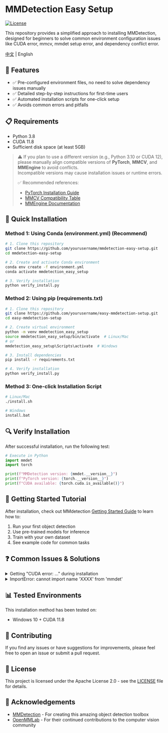 # MMDetection Easy Setup

[![License](https://img.shields.io/badge/License-Apache%202.0-blue.svg)](https://opensource.org/licenses/Apache-2.0)

This repository provides a simplified approach to installing MMDetection, designed for beginners to solve common environment configuration issues like CUDA error, mmcv, mmdet setup error, and dependency conflict error.

[中文](./README_zh.md) | English

## 🌟 Features

- ✅ Pre-configured environment files, no need to solve dependency issues manually
- ✅ Detailed step-by-step instructions for first-time users
- ✅ Automated installation scripts for one-click setup
- ✅ Avoids common errors and pitfalls

## 📋 Requirements

- Python 3.8
- CUDA 11.8
- Sufficient disk space (at least 5GB)

> ⚠️ If you plan to use a different version (e.g., Python 3.10 or CUDA 12),  
> please manually align compatible versions of **PyTorch**, **MMCV**, and **MMEngine** to avoid conflicts.  
> Incompatible versions may cause installation issues or runtime errors.  
>
> ✅ Recommended references:
> - [PyTorch Installation Guide](https://pytorch.org/get-started/locally/)
> - [MMCV Compatibility Table](https://github.com/open-mmlab/mmcv#installation)
> - [MMEngine Documentation](https://github.com/open-mmlab/mmengine)

## 🚀 Quick Installation

### Method 1: Using Conda (environment.yml) (Recommend)

```bash
# 1. Clone this repository
git clone https://github.com/yourusername/mmdetection-easy-setup.git
cd mmdetection-easy-setup

# 2. Create and activate Conda environment
conda env create -f environment.yml
conda activate mmdetection_easy_setup

# 3. Verify installation
python verify_install.py
```

### Method 2: Using pip (requirements.txt)

```bash
# 1. Clone this repository
git clone https://github.com/yourusername/easy-mmdetection-setup.git
cd easy-mmdetection-setup

# 2. Create virtual environment
python -m venv mmdetection_easy_setup
source mmdetection_easy_setup/bin/activate  # Linux/Mac
# or
mmdetection_easy_setup\Scripts\activate  # Windows

# 3. Install dependencies
pip install -r requirements.txt

# 4. Verify installation
python verify_install.py
```

### Method 3: One-click Installation Script

```bash
# Linux/Mac
./install.sh

# Windows
install.bat
```

## 🔍 Verify Installation

After successful installation, run the following test:

```python
# Execute in Python
import mmdet
import torch

print(f"MMDetection version: {mmdet.__version__}")
print(f"PyTorch version: {torch.__version__}")
print(f"CUDA available: {torch.cuda.is_available()}")
```

## 📝 Getting Started Tutorial

After installation, check out MMdetection [Getting Started Guide](https://mmdetection.readthedocs.io/en/latest/get_started.html) to learn how to:

1. Run your first object detection
2. Use pre-trained models for inference
3. Train with your own dataset
4. See example code for common tasks

## ❓ Common Issues & Solutions

<details>
<summary>Getting "CUDA error: ..." during installation</summary>
This usually indicates that the PyTorch version doesn't match your CUDA version. Make sure to use a PyTorch build that matches your system's CUDA version. You can find compatible versions at the <a href="https://pytorch.org/get-started/locally/">PyTorch website</a>.
</details>

<details>
<summary>ImportError: cannot import name 'XXXX' from 'mmdet'</summary>
This typically happens when MMCV and MMDetection versions are not compatible. Please ensure you're using our provided environment files where the versions have been tested for compatibility.
</details>


## 📊 Tested Environments

This installation method has been tested on:

- Windows 10 + CUDA 11.8

## 👥 Contributing

If you find any issues or have suggestions for improvements, please feel free to open an issue or submit a pull request.

## 📜 License

This project is licensed under the Apache License 2.0 - see the [LICENSE](LICENSE) file for details.

## 🙏 Acknowledgements

- [MMDetection](https://github.com/open-mmlab/mmdetection) - For creating this amazing object detection toolbox
- [OpenMMLab](https://openmmlab.com/) - For their continued contributions to the computer vision community
